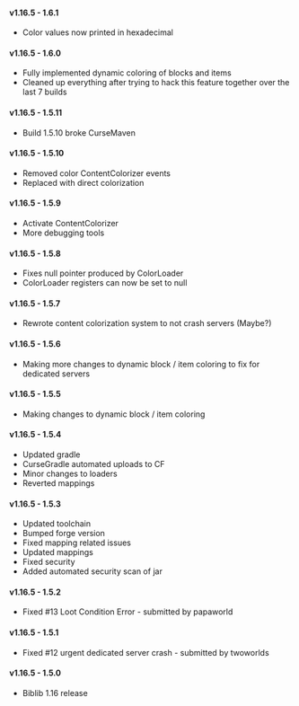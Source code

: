 #### **v1.16.5 - 1.6.1**
* Color values now printed in hexadecimal

#### **v1.16.5 - 1.6.0**
* Fully implemented dynamic coloring of blocks and items
* Cleaned up everything after trying to hack this feature together over the last 7 builds

#### **v1.16.5 - 1.5.11**
* Build 1.5.10 broke CurseMaven

#### **v1.16.5 - 1.5.10**
* Removed color ContentColorizer events
* Replaced with direct colorization

#### **v1.16.5 - 1.5.9**
* Activate ContentColorizer
* More debugging tools

#### **v1.16.5 - 1.5.8**
* Fixes null pointer produced by ColorLoader
* ColorLoader registers can now be set to null

#### **v1.16.5 - 1.5.7**
* Rewrote content colorization system to not crash servers (Maybe?)

#### **v1.16.5 - 1.5.6**
* Making more changes to dynamic block / item coloring to fix for dedicated servers

#### **v1.16.5 - 1.5.5**
* Making changes to dynamic block / item coloring

#### **v1.16.5 - 1.5.4**  
* Updated gradle
* CurseGradle automated uploads to CF
* Minor changes to loaders
* Reverted mappings

#### **v1.16.5 - 1.5.3**  
* Updated toolchain
* Bumped forge version
* Fixed mapping related issues
* Updated mappings
* Fixed security
* Added automated security scan of jar

#### **v1.16.5 - 1.5.2**  
* Fixed #13 Loot Condition Error - submitted by papaworld

#### **v1.16.5 - 1.5.1**  
* Fixed #12 urgent dedicated server crash - submitted by twoworlds

#### **v1.16.5 - 1.5.0**  
* Biblib 1.16 release
